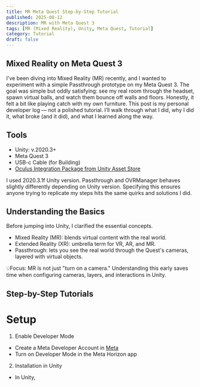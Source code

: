 ```yaml
---
title: MR Meta Quest Step-by-Step Tutorial
published: 2025-08-12
description: MR with Meta Quest 3
tags: [MR (Mixed Reality), Unity, Meta Quest, Tutorial]
category: Tutorial
draft: false 
---
```


## Mixed Reality on Meta Quest 3

I've been diving into Mixed Reality (MR) recently, and I wanted to experiment with a simple Passthrough prototype on my Meta Quest 3. The goal was simple but oddly satisfying: see my real room through the headset, spawn virtual balls, and watch them bounce off walls and floors. Honestly, it felt a bit like playing catch with my own furniture. This post is my personal developer log — not a polished tutorial. I’ll walk through what I did, why I did it, what broke (and it did), and what I learned along the way.

## Tools
- Unity: v.2020.3+
- Meta Quest 3
- USB-c Cable (for Building)
- [Oculus Integration Package from Unity Asset Store](https://assetstore.unity.com/packages/tools/integration/oculus-integration-deprecated-82022?srsltid=AfmBOoqs3VykViopb9qVxMb3gFcYp88tIxOFRBEoxyUs_zHPXRYparKT)

I used 2020.3.1f Unity version. Passthrough and OVRManager behaves slightly differently depending on Unity version. Specifying this ensures anyone trying to replicate my steps hits the same quirks and solutions I did.

## Understanding the Basics
Before jumping into Unity, I clarified the essential concepts.
- Mixed Reality (MR): blends virtual content with the real world.
- Extended Reality (XR): umbrella term for VR, AR, and MR.
- Passthrough: lets you see the real world through the Quest's cameras, layered with virtual objects.

💡Focus: MR is not just "turn on a camera." Understanding this early saves time when configuring cameras, layers, and interactions in Unity.

## Step-by-Step Tutorials

# Setup
1. Enable Developer Mode

- Create a Meta Developer Account in [Meta](https://developers.meta.com/horizon/sign-up/)
- Turn on Developer Mode in the Meta Horizon app

2. Installation in Unity
- In Unity, 


